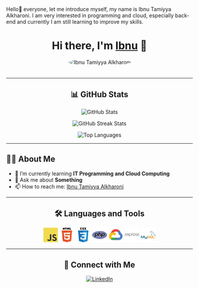 <div style="max-width: 800px; margin: 0 auto;">
  <p>Hello👋 everyone, let me introduce myself, my name is Ibnu Tamiyya Alkharoni. I am very interested in programming and cloud, especially back-end and currently I am still learning to improve my skills.</p>

  <!-- Profil Header -->
  <div style="text-align: center;">
    <h1>Hi there, I'm <a href="https://github.com/DevCupu">Ibnu</a> 👋</h1>
    <img src="https://c4.wallpaperflare.com/wallpaper/628/187/589/code-minimalism-programming-programming-language-wallpaper-preview.jpg" alt="Ibnu Tamiyya Alkharoni" style="width: 200px; border-radius: 50%; margin-bottom: 20px;" />
  </div>

  <hr>

  <!-- GitHub Stats -->
  <div style="text-align: center;">
    <h2>📊 GitHub Stats</h2>
    <p>
      <img src="https://github-readme-stats.vercel.app/api?username=DevCupu&show_icons=true&theme=dracula&count_private=true&include_all_commits=true&custom_title=GitHub%20Stats%20-%20Ibnu&hide=issues" alt="GitHub Stats" />
    </p>
    <p>
      <img src="https://github-readme-streak-stats.herokuapp.com/?user=DevCupu&theme=dracula" alt="GitHub Streak Stats" />
    </p>
    <p>
      <img src="https://github-readme-stats.vercel.app/api/top-langs/?username=DevCupu&layout=compact&theme=dracula" alt="Top Languages" />
    </p>
  </div>

  <hr>

  <!-- Tentang Saya -->
  <div>
    <h2>🧑‍💻 About Me</h2>
    <ul>
      <li>🌱 I’m currently learning <strong>IT Programming and Cloud Computing</strong></li>
      <li>💬 Ask me about <strong>Something</strong></li>
      <li>📫 How to reach me: <a href="mailto:ibnutamiyyaalkharoni@gmail.com">Ibnu Tamiyya Alkharoni</a></li>
    </ul>
  </div>

  <hr>

  <!-- Keahlian -->
  <div style="text-align: center;">
    <h2>🛠️ Languages and Tools</h2>
    <p>
      <img src="https://raw.githubusercontent.com/devicons/devicon/master/icons/javascript/javascript-original.svg" alt="JavaScript" width="40" height="40"/> 
      <img src="https://raw.githubusercontent.com/devicons/devicon/master/icons/html5/html5-original-wordmark.svg" alt="HTML5" width="40" height="40"/> 
      <img src="https://raw.githubusercontent.com/devicons/devicon/master/icons/css3/css3-original-wordmark.svg" alt="CSS3" width="40" height="40"/> 
      <img src="https://raw.githubusercontent.com/devicons/devicon/master/icons/php/php-original.svg" alt="PHP" width="40" height="40"/> 
      <img src="https://raw.githubusercontent.com/devicons/devicon/master/icons/googlecloud/googlecloud-original.svg" alt="Google Cloud Platform" width="40" height="40"/>
      <img src="https://raw.githubusercontent.com/devicons/devicon/master/icons/express/express-original-wordmark.svg" alt="Express.js" width="40" height="40"/>
      <img src="https://raw.githubusercontent.com/devicons/devicon/master/icons/mysql/mysql-original-wordmark.svg" alt="MySQL" width="40" height="40"/>
    </p>
  </div>

  <hr>

  <!-- Connect with Me -->
  <div style="text-align: center;">
    <h2>🤝 Connect with Me</h2>
    <p>
      <a href="https://www.linkedin.com/in/ibnu-tamiyya-al-kharoni-96b6a52a0/"><img src="https://img.shields.io/badge/-LinkedIn-blue?style=flat&logo=Linkedin&logoColor=white" alt="LinkedIn" /></a>
    </p>
  </div>
</div>
